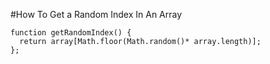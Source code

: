 #How To Get a Random Index In An Array

```
function getRandomIndex() {
  return array[Math.floor(Math.random()* array.length)];
};

```
